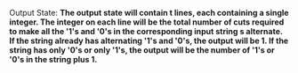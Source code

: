 Output State: **The output state will contain t lines, each containing a single integer. The integer on each line will be the total number of cuts required to make all the '1's and '0's in the corresponding input string s alternate. If the string already has alternating '1's and '0's, the output will be 1. If the string has only '0's or only '1's, the output will be the number of '1's or '0's in the string plus 1.**